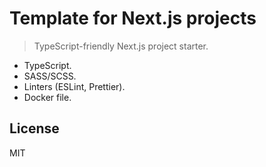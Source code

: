 # Template for Next.js projects

> TypeScript-friendly Next.js project starter.

-   TypeScript.
-   SASS/SCSS.
-   Linters (ESLint, Prettier).
-   Docker file.

## License

MIT
